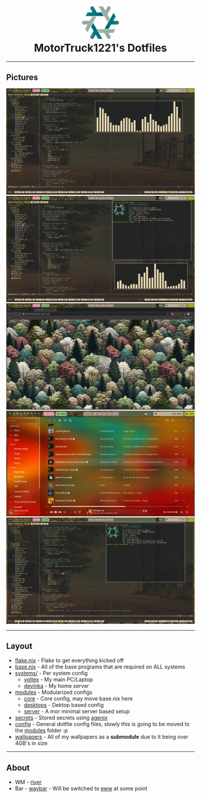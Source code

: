 <h1 align="center">
    <img src="./.github/assets/nixos-logo.png" width="100px" />
    <br>
        MotorTruck1221's Dotfiles
    <br>
</h1>

---
## Pictures
<p align="center">
    <img src="./.github/assets/1.png" /> <br>
    <img src="./.github/assets/2.png" /> <br>
    <img src="./.github/assets/3.png" /> <br>
    <img src="./.github/assets/4.png" /> <br>
    <img src="./.github/assets/5.png" /> <br>
</p>

---
## Layout
 - [flake.nix](./flake.nix) - Flake to get everything kicked off
 - [base.nix](./base.nix) - All of the base programs that are required on ALL systems
 - [systems/](./systems/) - Per system config
    - [voltex](./sytstems/voltex) - My main PC/Laptop
    - [devinka](./systems/devinka) - My home server
- [modules](./modules) - Modularized configs
    - [core](./modules/core) - Core config, may move base.nix here
    - [desktops](./modules/desktops) - Dektop based config
    - [server](./modules/servers) - A mor minimal server based setup
- [secrets](./secrets) - Stored secrets using [agenix](https://github.com/ryantm/agenix)
- [config](./config) - General dotfile config files, slowly this is going to be moved to the [modules](./modules) folder :p
- [wallpapers](./wallpapers) - All of my wallpapers as a **submodule** due to it being over 4GB's in size
---
## About

- WM - [river](https://codeberg.org/river/river)
- Bar - [waybar](https://github.com/Alexays/wayber) - Will be switched to [eww](https://github.com/elkowar/eww) at some point


